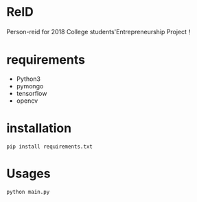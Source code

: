 # ReID
Person-reid for 2018  College students'Entrepreneurship Project！

# requirements
- Python3
- pymongo
- tensorflow
- opencv

# installation
    pip install requirements.txt

# Usages
    python main.py

